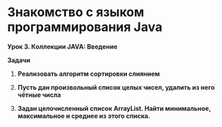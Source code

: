 # **Знакомство с языком программирования Java**

__Урок 3. Коллекции JAVA: Введение__

__Задачи__


1. __Реализовать алгоритм сортировки слиянием__

2. __Пусть дан произвольный список целых чисел, удалить из него чётные числа__

3. __Задан целочисленный список ArrayList. Найти минимальное, максимальное и среднее из этого списка.__
